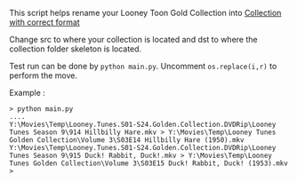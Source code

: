 This script helps rename your Looney Toon Gold Collection into [Collection with correct format](https://www.reddit.com/r/jellyfin/comments/s6pino/looney_tunes_golden_collection_scraped_data_fix/)

Change src to where your collection is located and dst to where the collection folder skeleton is located.

Test run can be done by ```python main.py```. Uncomment ```os.replace(i,r)``` to perform the move.

Example :
```
> python main.py
....
Y:\Movies\Temp\Looney.Tunes.S01-S24.Golden.Collection.DVDRip\Looney Tunes Season 9\914 Hillbilly Hare.mkv > Y:\Movies\Temp\Looney Tunes Golden Collection\Volume 3\S03E14 Hillbilly Hare (1950).mkv
Y:\Movies\Temp\Looney.Tunes.S01-S24.Golden.Collection.DVDRip\Looney Tunes Season 9\915 Duck! Rabbit, Duck!.mkv > Y:\Movies\Temp\Looney Tunes Golden Collection\Volume 3\S03E15 Duck! Rabbit, Duck! (1953).mkv
>
```

